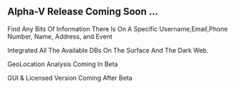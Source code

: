 ## Alpha-V Release Coming Soon ...
Find Any Bits Of Information There Is On A Specific Username,Email,Phone Number, Name, Address, and Event

Integrated All The Available DBs On The Surface And The Dark Web.

GeoLocation Analysis Coming In Beta

GUI & Licensed Version Coming After Beta


